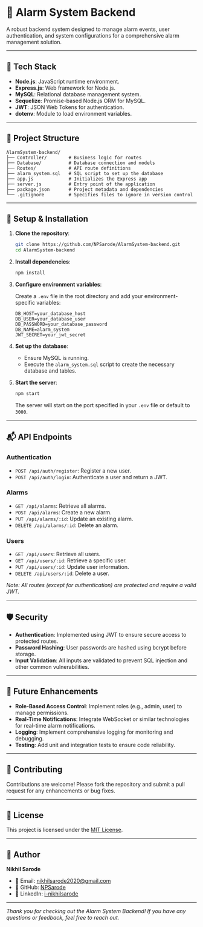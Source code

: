 
# 🚨 Alarm System Backend

A robust backend system designed to manage alarm events, user authentication, and system configurations for a comprehensive alarm management solution.

---

## 🧰 Tech Stack

- **Node.js**: JavaScript runtime environment.
- **Express.js**: Web framework for Node.js.
- **MySQL**: Relational database management system.
- **Sequelize**: Promise-based Node.js ORM for MySQL.
- **JWT**: JSON Web Tokens for authentication.
- **dotenv**: Module to load environment variables.

---

## 📁 Project Structure

```
AlarmSystem-backend/
├── Controller/        # Business logic for routes
├── Database/          # Database connection and models
├── Routes/            # API route definitions
├── alarm_system.sql   # SQL script to set up the database
├── app.js             # Initializes the Express app
├── server.js          # Entry point of the application
├── package.json       # Project metadata and dependencies
└── .gitignore         # Specifies files to ignore in version control
```

---

## 🔧 Setup & Installation

1. **Clone the repository**:

   ```bash
   git clone https://github.com/NPSarode/AlarmSystem-backend.git
   cd AlarmSystem-backend
   ```

2. **Install dependencies**:

   ```bash
   npm install
   ```

3. **Configure environment variables**:

   Create a `.env` file in the root directory and add your environment-specific variables:

   ```env
   DB_HOST=your_database_host
   DB_USER=your_database_user
   DB_PASSWORD=your_database_password
   DB_NAME=alarm_system
   JWT_SECRET=your_jwt_secret
   ```

4. **Set up the database**:

   - Ensure MySQL is running.
   - Execute the `alarm_system.sql` script to create the necessary database and tables.

5. **Start the server**:

   ```bash
   npm start
   ```

   The server will start on the port specified in your `.env` file or default to `3000`.

---

## 📬 API Endpoints

### Authentication

- `POST /api/auth/register`: Register a new user.
- `POST /api/auth/login`: Authenticate a user and return a JWT.

### Alarms

- `GET /api/alarms`: Retrieve all alarms.
- `POST /api/alarms`: Create a new alarm.
- `PUT /api/alarms/:id`: Update an existing alarm.
- `DELETE /api/alarms/:id`: Delete an alarm.

### Users

- `GET /api/users`: Retrieve all users.
- `GET /api/users/:id`: Retrieve a specific user.
- `PUT /api/users/:id`: Update user information.
- `DELETE /api/users/:id`: Delete a user.

*Note: All routes (except for authentication) are protected and require a valid JWT.*

---

## 🛡️ Security

- **Authentication**: Implemented using JWT to ensure secure access to protected routes.
- **Password Hashing**: User passwords are hashed using bcrypt before storage.
- **Input Validation**: All inputs are validated to prevent SQL injection and other common vulnerabilities.

---

## 🚀 Future Enhancements

- **Role-Based Access Control**: Implement roles (e.g., admin, user) to manage permissions.
- **Real-Time Notifications**: Integrate WebSocket or similar technologies for real-time alarm notifications.
- **Logging**: Implement comprehensive logging for monitoring and debugging.
- **Testing**: Add unit and integration tests to ensure code reliability.

---

## 🤝 Contributing

Contributions are welcome! Please fork the repository and submit a pull request for any enhancements or bug fixes.

---

## 📄 License

This project is licensed under the [MIT License](LICENSE).

---

## 👤 Author

**Nikhil Sarode**

- 📧 Email: nikhilsarode2020@gmail.com
- 🔗 GitHub: [NPSarode](https://github.com/NPSarode)
- 💼 LinkedIn: [i-nikhilsarode](https://www.linkedin.com/in/i-nikhilsarode)

---

*Thank you for checking out the Alarm System Backend! If you have any questions or feedback, feel free to reach out.*

